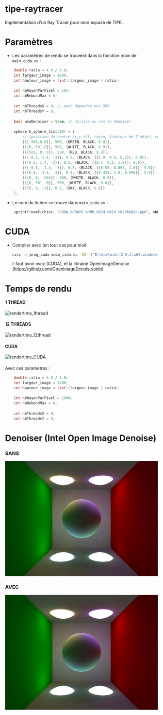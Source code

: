 # tipe-raytracer
Implémentation d'un Ray Tracer pour mon exposé de TIPE.

# Paramètres
- Les paramètres de rendu se trouvent dans la fonction main de `main_cuda.cu` :

```C
    double ratio = 4.0 / 3.0;
    int largeur_image = 1000;
    int hauteur_image = (int)(largeur_image / ratio);

    int nbRayonParPixel = 101;
    int nbRebondMax = 6;
    
    int nbThreadsX = 8; // peut dépendre des GPU
    int nbThreadsY = 8; 

    bool useDenoiser = true; // utilise ou non le denoiser

    sphere h_sphere_list[10] = {
        // {position du centre (x,y,z)}, rayon, {couleur de l'objet, couleur d'emission, force d'emission}
        {{{-501,0,0}}, 500, {GREEN, BLACK, 0.0}},                 
        {{{0,-501,0}}, 500, {WHITE, BLACK, 0.0}},                 
        {{{501, 0, 0}}, 500, {RED, BLACK, 0.0}},                  
        {{{-0.5, 1.4, -3}}, 0.5, {BLACK, {{1.0, 0.6, 0.2}}, 8.0}},   
        {{{0.5, 1.4, -3}}, 0.5, {BLACK, {{0.7, 0.2, 1.0}}, 8.0}},   
        {{{-0.5, -1.4, -3}}, 0.5, {BLACK, {{0.55, 0.863, 1.0}}, 5.0}},   
        {{{0.5, -1.4, -3}}, 0.5, {BLACK, {{0.431, 1.0, 0.596}}, 5.0}},   
        {{{0, 0, -504}}, 500, {WHITE, BLACK, 0.0}},               
        {{{0, 501, 0}}, 500, {WHITE, BLACK, 0.0}},                
        {{{0, 0, -3}}, 0.5, {SKY, BLACK, 0.0}}                    
    };
```

- Le nom du fichier se trouve dans `main_cuda.cu` :

```C
    sprintf(nomFichier, "CUDA_%dRAYS_%dRB_%02d-%02d_%02dh%02d.ppm", nbRayonParPixel, nbRebondMax-1, temps->tm_mday, temps->tm_mon + 1, temps->tm_hour, temps->tm_min);
```

# CUDA

- Compiler avec (en tout cas pour moi)
  ```sh
  nvcc -o prog_cuda main_cuda.cu -O3 -I"D:\dev\oidn-2.0.1.x64.windows\include" -L"D:\dev\oidn-2.0.1.x64.windows\lib" -lOpenImageDenoise
  ```
  il faut avoir nvcc (CUDA), et la librairie OpenImageDenoise (https://github.com/OpenImageDenoise/oidn)

# Temps de rendu
#### 1 THREAD
![rendertime_1thread](https://i.ibb.co/WffpFp7/1-THREADS-render-time-norm.png)


#### 12 THREADS
![rendertime_12thread](https://i.ibb.co/WsfwrTr/12-THREADS-render-time-norm.png)


#### CUDA
![rendertime_CUDA](https://i.ibb.co/v1Mfs5H/CUDA-render-time-norm.png)


####
Avec ces paramètres : 
```C
    double ratio = 4.0 / 3.0;
    int largeur_image = 1200;
    int hauteur_image = (int)(largeur_image / ratio);

    int nbRayonParPixel = 1000;
    int nbRebondMax = 6;
    
    int nbThreadsX = 8;
    int nbThreadsY = 8; 
```

# Denoiser (Intel Open Image Denoise)

### SANS
![without](https://github.com/xelema/tipe-raytracer/blob/0c561730cfbd47d421efb32ebc1d42bd2efc005f/results/without_denoiser2_2000RAYS_5RB_13-07_00h24.png)

### AVEC
![with](https://github.com/xelema/tipe-raytracer/blob/0c561730cfbd47d421efb32ebc1d42bd2efc005f/results/with_denoiser2_2000RAYS_5RB_13-07_00h21.png)

